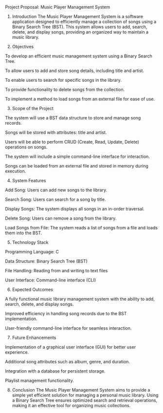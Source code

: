 Project Proposal: Music Player Management System

1. Introduction
The Music Player Management System is a software application designed to efficiently manage a collection of songs using a Binary Search Tree (BST). This system allows users to add, search, delete, and display songs, providing an organized way to maintain a music library.

2. Objectives

To develop an efficient music management system using a Binary Search Tree.

To allow users to add and store song details, including title and artist.

To enable users to search for specific songs in the library.

To provide functionality to delete songs from the collection.

To implement a method to load songs from an external file for ease of use.

3. Scope of the Project

The system will use a BST data structure to store and manage song records.

Songs will be stored with attributes: title and artist.

Users will be able to perform CRUD (Create, Read, Update, Delete) operations on songs.

The system will include a simple command-line interface for interaction.

Songs can be loaded from an external file and stored in memory during execution.

4. System Features

Add Song: Users can add new songs to the library.

Search Song: Users can search for a song by title.

Display Songs: The system displays all songs in an in-order traversal.

Delete Song: Users can remove a song from the library.

Load Songs from File: The system reads a list of songs from a file and loads them into the BST.

5. Technology Stack

Programming Language: C

Data Structure: Binary Search Tree (BST)

File Handling: Reading from and writing to text files

User Interface: Command-line interface (CLI)

6. Expected Outcomes

A fully functional music library management system with the ability to add, search, delete, and display songs.

Improved efficiency in handling song records due to the BST implementation.

User-friendly command-line interface for seamless interaction.

7. Future Enhancements

Implementation of a graphical user interface (GUI) for better user experience.

Additional song attributes such as album, genre, and duration.

Integration with a database for persistent storage.

Playlist management functionality.

8. Conclusion
The Music Player Management System aims to provide a simple yet efficient solution for managing a personal music library. Using a Binary Search Tree ensures optimized search and retrieval operations, making it an effective tool for organizing music collections.


